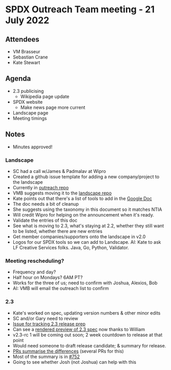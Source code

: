 # SPDX Outreach Team meeting - 21 July 2022

## Attendees

* VM Brasseur
* Sebastian Crane
* Kate Stewart

## Agenda

* 2.3 publicising
  * Wikipedia page update
* SPDX website
  * Make news page more current
* Landscape page
* Meeting timings


## Notes

* Minutes approved!

### Landscape

* SC had a call w/James & Padmalav at Wipro
* Created a github issue template for adding a new company/project to the landscape
* Currently in [outreach repo](https://github.com/spdx/outreach)
* VMB suggests moving it to the [landscape repo](https://github.com/spdx/sbom-landscape)
* Kate points out that there's a list of tools to add in the [Google Doc](https://docs.google.com/document/d/1A1jFIYihB-IyT0gv7E_KoSjLbwNGmu_wOXBs6siemXA/edit)
* The doc needs a bit of cleanup
* She suggests using the taxonomy in this document so it matches NTIA
* Will credit Wipro for helping on the announcement when it's ready.
* Validate the entries of this doc
* See what is moving to 2.3, what's staying at 2.2, whether they still want to be listed, whether there are new entries
* Get member companies/supporters onto the landscape in v2.0
* Logos for our SPDX tools so we can add to Landscape.  AI:  Kate to ask LF Creative Services folks.  Java, Go, Python, Validator.

### Meeting rescheduling?

* Frequency and day?
* Half hour on Mondays? 6AM PT?
* Works for the three of us; need to confirm with Joshua, Alexios, Bob
* AI: VMB will email the outreach list to confirm

### 2.3

* Kate's worked on spec, updating version numbers & other minor edits
* SC and/or Gary need to review
* [Issue for tracking 2.3 release prep](https://github.com/spdx/spdx-spec/issues/750)
* Can see a [rendered preview of 2.3 spec](https://spdx.github.io/spdx-spec/v2.3/) now thanks to William
* v2.3-rc 1 will be coming out soon; 2 week countdown to release at that point
* Would need someone to draft release candidate;   & summary for release.
* [PRs summarise the differences](https://github.com/spdx/spdx-spec/pulls) (several PRs for this)
* Most of the summary is in [#752](https://github.com/spdx/spdx-spec/pull/752)
* Going to see whether Josh (not Joshua) can help with this

